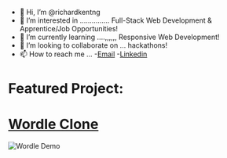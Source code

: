 - 👋 Hi, I’m @richardkentng
- 👀 I’m interested in ............... Full-Stack Web Development & Apprentice/Job Opportunities!
- 🌱 I’m currently learning ....,,,,,, Responsive Web Development!
- 💞️ I’m looking to collaborate on ... hackathons!
- 📫 How to reach me ... 
    -[Email](mailto:richardkentng@gmail.com)
    -[Linkedin](https://www.linkedin.com/in/richard-kent-ng/)
    
# Featured Project:
# [Wordle Clone](https://github.com/richardkentng/wordle-clone)
![Wordle Demo](https://i.imgur.com/lZBNPWf.gif)


<!---
richardkentng/richardkentng is a ✨ special ✨ repository because its `README.md` (this file) appears on your GitHub profile.
You can click the Preview link to take a look at your changes.
--->
